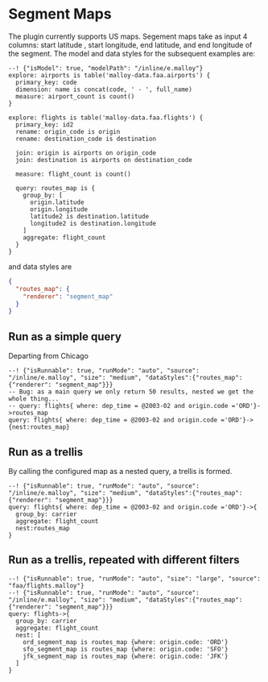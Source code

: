 # Segment Maps

The plugin currently supports US maps. Segement maps take as input 4 columns: start latitude , start longitude, end latitude, and  end longitude of the segment.  The model and data styles for the subsequent examples are:

```malloy
--! {"isModel": true, "modelPath": "/inline/e.malloy"}
explore: airports is table('malloy-data.faa.airports') {
  primary_key: code
  dimension: name is concat(code, ' - ', full_name)
  measure: airport_count is count()
}

explore: flights is table('malloy-data.faa.flights') {
  primary_key: id2
  rename: origin_code is origin
  rename: destination_code is destination

  join: origin is airports on origin_code
  join: destination is airports on destination_code

  measure: flight_count is count()

  query: routes_map is {
    group_by: [
      origin.latitude
      origin.longitude
      latitude2 is destination.latitude
      longitude2 is destination.longitude
    ]
    aggregate: flight_count
  }
}

```

and data styles are
```json
{
  "routes_map": {
    "renderer": "segment_map"
  }
}
```
## Run as a simple query
Departing from Chicago

```malloy
--! {"isRunnable": true, "runMode": "auto", "source": "/inline/e.malloy", "size": "medium", "dataStyles":{"routes_map": {"renderer": "segment_map"}}}
-- Bug: as a main query we only return 50 results, nested we get the whole thing...
-- query: flights{ where: dep_time = @2003-02 and origin.code ='ORD'}->routes_map
query: flights{ where: dep_time = @2003-02 and origin.code ='ORD'}->{nest:routes_map}
```

## Run as a trellis
By calling the configured map as a nested query, a trellis is formed.

```malloy
--! {"isRunnable": true, "runMode": "auto", "source": "/inline/e.malloy", "size": "medium", "dataStyles":{"routes_map": {"renderer": "segment_map"}}}
query: flights{ where: dep_time = @2003-02 and origin.code ='ORD'}->{
  group_by: carrier
  aggregate: flight_count
  nest:routes_map
}
```

## Run as a trellis, repeated with different filters

```malloy
--! {"isRunnable": true, "runMode": "auto", "size": "large", "source": "faa/flights.malloy"}
--! {"isRunnable": true, "runMode": "auto", "source": "/inline/e.malloy", "size": "medium", "dataStyles":{"routes_map": {"renderer": "segment_map"}}}
query: flights->{
  group_by: carrier
  aggregate: flight_count
  nest: [
    ord_segment_map is routes_map {where: origin.code: 'ORD'}
    sfo_segment_map is routes_map {where: origin.code: 'SFO'}
    jfk_segment_map is routes_map {where: origin.code: 'JFK'} 
  ]
}

```
